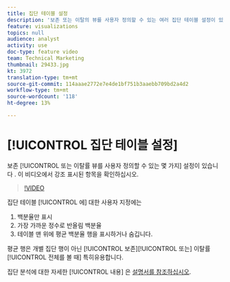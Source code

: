 ```yaml
---
title: 집단 테이블 설정
description: '보존 또는 이탈의 뷰를 사용자 정의할 수 있는 여러 집단 테이블 설정이 있습니다. 이 비디오에서 강조 표시된 항목을 확인하십시오. '
feature: visualizations
topics: null
audience: analyst
activity: use
doc-type: feature video
team: Technical Marketing
thumbnail: 29433.jpg
kt: 3972
translation-type: tm+mt
source-git-commit: 114aaae2772e7e4de1bf751b3aaebb709bd2a4d2
workflow-type: tm+mt
source-wordcount: '118'
ht-degree: 13%

---
```



# [!UICONTROL 집단 테이블 설정]

보존 [!UICONTROL 또는 이탈률 뷰를 사용자 정의할 수 있는 몇 가지] 설정이 있습니다 . 이 비디오에서 강조 표시된 항목을 확인하십시오.

>[!VIDEO](https://video.tv.adobe.com/v/29433/?quality=12)

집단 테이블 [!UICONTROL 에] 대한 사용자 지정에는

1. 백분율만 표시
1. 가장 가까운 정수로 반올림 백분율
1. 테이블 맨 위에 평균 백분율 행을 표시하거나 숨깁니다.

평균 행은 개별 집단 행이 아닌 [!UICONTROL 보존][!UICONTROL 또는] 이탈률 [!UICONTROL 전체를 볼 때] 특히유용합니다.

집단 분석에 대한 자세한 [!UICONTROL 내용] 은 [설명서를 참조하십시오](https://docs.adobe.com/help/ko-KR/analytics/analyze/analysis-workspace/visualizations/cohort-table/t-cohort.html).
